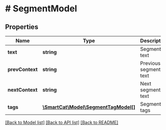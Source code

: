 # # SegmentModel

## Properties

Name | Type | Description | Notes
------------ | ------------- | ------------- | -------------
**text** | **string** | Segment text | [optional]
**prevContext** | **string** | Previous segment text | [optional]
**nextContext** | **string** | Next segment text | [optional]
**tags** | [**\SmartCat\Model\SegmentTagModel[]**](SegmentTagModel.md) | Segment tags | [optional]

[[Back to Model list]](../../README.md#models) [[Back to API list]](../../README.md#endpoints) [[Back to README]](../../README.md)
